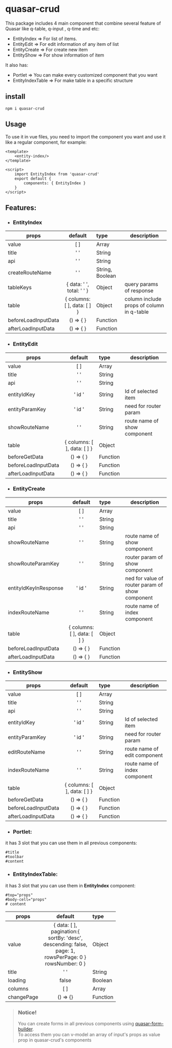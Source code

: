 # quasar-crud
This package includes 4 main component that combine several feature of Quasar like q-table, q-input , q-time and etc:  

+ EntityIndex => For list of items.
+ EntityEdit => For edit information of any item of list
+ EntityCreate => For create new item
+ EntityShow =>  For show information of item  

It also has:
+ Portlet => You can make every customized component that you want
+ EntityIndexTable => For make table in a specific structure

## install
```
npm i quasar-crud
```

## Usage

To use it in vue files, you need to import the component you want and use it like a regular component, for example:

```vue
<template>
    <entity-index/>
</template>

<script>
    import EntityIndex from 'quasar-crud'
    export default {
        components: { EntityIndex }
    }
</script>
```

## Features:

+ ### EntityIndex

| props               |           default           | type             | description                                |
|---------------------|:---------------------------:|:-----------------|--------------------------------------------|
| value               |             [ ]             | Array            |                                            |
| title               |             ' '             | String           |                                            |
| api                 |             ' '             | String           |                                            |
| createRouteName     |             ' '             | String, Boolean  |                                            |
| tableKeys           |  { data: ' ', total: ' ' }  | Object           | query params of response                   |
| table               | { columns: [ ], data: [ ] } | Object           | column include  props of column in q-table | 
| beforeLoadInputData |          () => { }          | Function         |                                            |
| afterLoadInputData  |          () => { }          | Function         |                                            |

+ ### EntityEdit

| props               |           default           | type      | description                  |
|---------------------|:---------------------------:|:----------|------------------------------|
| value               |             [ ]             | Array     |                              |
| title               |             ' '             | String    |                              |
| api                 |             ' '             | String    |                              |
| entityIdKey         |           ' id '            | String    | Id of selected item          |
| entityParamKey      |           ' id '            | String    | need for router param        |
| showRouteName       |             ' '             | String    | route name of show component |
| table               | { columns: [ ], data: [ ] } | Object    |                              |
| beforeGetData       |          () => { }          | Function  |                              |
| beforeLoadInputData |          () => { }          | Function  |                              |
| afterLoadInputData  |          () => { }          | Function  |                              |

+ ### EntityCreate

| props                 |           default           | type     | description                                      |
|-----------------------|:---------------------------:|:---------|--------------------------------------------------|
| value                 |             [ ]             | Array    |                                                  |
| title                 |             ' '             | String   |                                                  |
| api                   |             ' '             | String   |                                                  |
| showRouteName         |             ' '             | String   | route name of show component                     |
| showRouteParamKey     |             ' '             | String   | router param of show component                   |
| entityIdKeyInResponse |           ' id '            | String   | ned for value of  router param of show component |
| indexRouteName        |             ' '             | String   | route name of index component                    |
| table                 | { columns: [ ], data: [ ] } | Object   |                                                  |
| beforeLoadInputData   |          () => { }          | Function |                                                  |
| afterLoadInputData    |          () => { }          | Function |                                                  |
+ ### EntityShow


| props               |           default           | type     | description                   |
|---------------------|:---------------------------:|:---------|-------------------------------|
| value               |             [ ]             | Array    |                               |
| title               |             ' '             | String   |                               |
| api                 |             ' '             | String   |                               |
| entityIdKey         |           ' id '            | String   | Id of selected item           |
| entityParamKey      |           ' id '            | String   | need for router param         |
| editRouteName       |             ' '             | String   | route name of edit component  |
| indexRouteName      |             ' '             | String   | route name of index component |
| table               | { columns: [ ], data: [ ] } | Object   |                               |
| beforeGetData       |          () => { }          | Function |                               |
| beforeLoadInputData |          () => { }          | Function |                               |
| afterLoadInputData  |          () => { }          | Function |                               |


+ ### Portlet:

it has 3 slot that you can use them in all previous components:
	
    #title
    #toolbar
    #content
+ ### EntityIndexTable:
it has 3 slot that you can use them in **EntityIndex** component: 

    #top="props"
    #body-cell="props"  
    # content  

| props      |                                                              default                                                              | type      |
|------------|:---------------------------------------------------------------------------------------------------------------------------------:|:----------|
| value      | { data: [ ], </br>pagination:{ </br>sortBy: 'desc',</br>descending: false,</br>page: 1, </br>rowsPerPage: 0 }</br>rowsNumber: 0 } | Object    |
| title      |                                                                ' '                                                                | String    |
| loading    |                                                               false                                                               | Boolean   |
| columns    |                                                                [ ]                                                                | Array     |
| changePage |                                                             () => {}                                                              | Function  |


>### Notice!
>You can create forms in all previous components using [quasar-form-builder](https://www.npmjs.com/package/quasar-form-builder).  
>To access them you can v-model an array of input's props as value prop in quasar-crud's components


 
